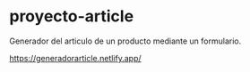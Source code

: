 # proyecto-article
Generador del articulo de un producto mediante un formulario.

https://generadorarticle.netlify.app/

